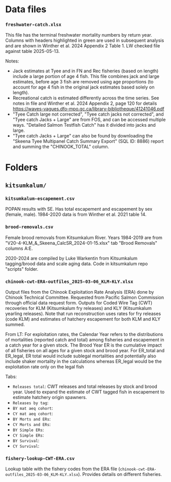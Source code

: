 # Data files


### `freshwater-catch.xlsx` 

This file has the terminal freshwater mortality numbers by return year. Columns with headers highlighted in green are used in subsequent analysis and are shown in Winther et al. 2024 Appendix 2 Table 1. LW checked file against table 2025-05-13.

Notes: 
- Jack estimates at Tyee and in FN and Rec fisheries (based on length) include a large portion of age 4 fish. This file combines jack and large estimates, before age 3 fish are removed using age proportions (to account for age 4 fish in the original jack estimates based solely on length).
- Recreational catch is estimated differently across the time series. See notes in file and Winther et al. 2024 Appendix 2, page 120 for details https://waves-vagues.dfo-mpo.gc.ca/library-bibliotheque/41241046.pdf 
- "Tyee Catch large not corrected",	"Tyee catch jacks not corrected", and	"Tyee catch Jacks + Large" are from FOS, and can be accessed multiple ways. "Detailed Salmon Testfish Catch" has it divided into jacks and large. 
- "Tyee catch Jacks + Large" can also be found by downloading the "Skeena Tyee Multipanel Catch Summary Export" (SQL ID: 8886) report and summing the "CHINOOK_TOTAL" column. 


# Folders 

## `kitsumkalum/`

### `kitsumkalum-escapement.csv`

POPAN results with SE. Has total escapement and escapement by sex (female, male). 1984-2020 data is from Winther et al. 2021 table 14. 

### `brood-removals.csv`

Female brood removals from Kitsumkalum River. Years 1984-2019 are from "V20-4-KLM_&_Skeena_CalcSR_2024-01-15.xlsx" tab "Brood Removals" columns A:E. 

2020-2024 are compiled by Luke Warkentin from Kitsumkalum tagging/brood data and scale aging data. Code in kitsumkalum repo "scripts" folder. 

### `chinook-cwt-ERA-outfiles_2025-03-06_KLM-KLY.xlsx`

Output files from the Chinook Exploitation Rate Analysis (ERA) done by Chinook Technical Committee. Requested from Pacific Salmon Commission through official data request form.
Outputs for Coded Wire Tag (CWT) recoveries for KLM (Kitsumkalum fry releases) and KLY (Kitsumkalum yearling releases). Note that run reconstruction uses rates for fry releases (code KLM) and estimates of hatchery escapement for both KLM and KLY summed. 

From LT: For exploitation rates, the Calendar Year refers to the distributions of mortalities (reported catch and total) among fisheries and escapement in a catch year for a given stock.  The Brood Year ER is the cumulative impact of all fisheries on all ages for a given stock and brood year. For ER_total and ER_legal, ER total would include sublegal mortalities and potentially also include shaker mortality in the calculations whereas ER_legal would be the exploitation rate only on the legal fish

Tabs: 
- `Releases total`: CWT releases and total releases by stock and brood year. Used to expand the estimate of CWT tagged fish in escapement to estimate hatchery origin spawners.
- `Releases by tag`: 
- `BY mat aeq cohort`: 
- `CY mat aeq cohort`: 
- `BY Morts and ERs`: 
- `CY Morts and ERs`: 
- `BY Simple ERs`: 
- `CY Simple ERs`: 
- `BY Survival`:
- `CY Survival`: 


### `fishery-lookup-CWT-ERA.csv`

Lookup table with the fishery codes from the ERA file (`chinook-cwt-ERA-outfiles_2025-03-06_KLM-KLY.xlsx`). Provides details on different fisheries. 


